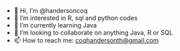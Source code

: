 - 👋 Hi, I’m @handersoncoq
- 👀 I’m interested in R, sql and python codes
- 🌱 I’m currently learning Java 
- 💞️ I’m looking to collaborate on anything Java, R or SQL
- 📫 How to reach me: coqhandersonth@gmail.com

<!---
handersoncoq/handersoncoq is a ✨ special ✨ repository because its `README.md` (this file) appears on your GitHub profile.
You can click the Preview link to take a look at your changes.
--->
